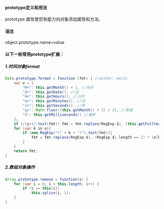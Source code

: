 #### prototype定义和用法
prototype 属性使您有能力向对象添加属性和方法。

#### 语法
object.prototype.name=value


#### 以下一些常用prototype扩展：

##### 1.时间对象format
```java
Date.prototype.format = function (fmt) { //author: meizz
    var o = {
        "M+": this.getMonth() + 1, //月份
        "d+": this.getDate(), //日
        "H+": this.getHours(), //小时
        "m+": this.getMinutes(), //分
        "s+": this.getSeconds(), //秒
        "q+": Math.floor((this.getMonth() + 3) / 3), //季度
        "S": this.getMilliseconds() //毫秒
    };
    if (/(y+)/.test(fmt)) fmt = fmt.replace(RegExp.$1, (this.getFullYear() + "").substr(4 - RegExp.$1.length));
    for (var k in o){
        if (new RegExp("(" + k + ")").test(fmt)){
            fmt = fmt.replace(RegExp.$1, (RegExp.$1.length == 1) ? (o[k]) : (("00" + o[k]).substr(("" + o[k]).length)));
        }
    }
    return fmt;
}

```

##### 2.数组对象操作
```java
Array.prototype.remove = function(s) {
    for (var i = 0; i < this.length; i++) {
        if (s == this[i])
            this.splice(i, 1);
    }
}

```
